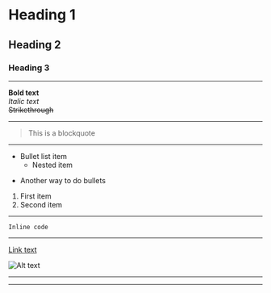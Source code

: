 # Heading 1
## Heading 2
### Heading 3
<!-- Use # for headings (up to 6 levels) -->

---

**Bold text**  
*Italic text*  
~~Strikethrough~~  
<!-- Use ** for bold, * for italic, ~~ for strikethrough -->

---

> This is a blockquote  
<!-- Use > for quotes or callouts -->

---

- Bullet list item  
  - Nested item  
* Another way to do bullets  
<!-- Use - or * for unordered lists -->

1. First item  
2. Second item  
<!-- Use numbers for ordered lists -->

---

`Inline code`  
<!-- Use single backticks for inline code -->

<!-- Use triple backticks for blocks of code -->

---

[Link text](https://example.com)  
<!-- Creates a hyperlink -->

![Alt text](path/to/image.jpg)  
<!-- Embeds an image -->

---

---  
<!-- Horizontal rule / divider -->
